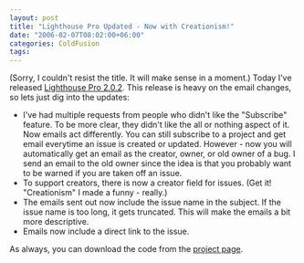 ```yaml
---
layout: post
title: "Lighthouse Pro Updated - Now with Creationism!"
date: "2006-02-07T08:02:00+06:00"
categories: ColdFusion 
tags: 
---
```


(Sorry, I couldn't resist the title. It will make sense in a moment.) Today I've released <a href="http://ray.camdenfamily.com/projects/lhp">Lighthouse Pro 2.0.2</a>. This release is heavy on the email changes, so lets just dig into the updates:

<ul>
<li>I've had multiple requests from people who didn't like the "Subscribe" feature. To be more clear, they didn't like the all or nothing aspect of it. Now emails act differently. You can still subscribe to a project and get email everytime an issue is created or updated. However - now you will automatically get an email as the creator, owner, or old owner of a bug. I send an email to the old owner since the idea is that you probably want to be warned if you are taken off an issue.
<li>To support creators, there is now a creator field for issues. (Get it! "Creationism" I made a funny - really.)
<li>The emails sent out now include the issue name in the subject. If the issue name is too long, it gets truncated. This will make the emails a bit more descriptive.
<li>Emails now include a direct link to the issue.
</ul>

As always, you can download the code from the <a href="http://ray.camdenfamily.com/projects/lhp">project page</a>.